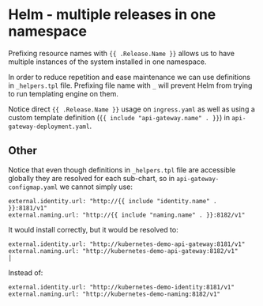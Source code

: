 # Helm - multiple releases in one namespace

Prefixing resource names with `{{ .Release.Name }}` allows us to have multiple instances of the system installed in one namespace.

In order to reduce repetition and ease maintenance we can use definitions in `_helpers.tpl` file. Prefixing file name with `_` will prevent Helm from trying to run templating engine on them.

Notice direct `{{ .Release.Name }}` usage on `ingress.yaml` as well as using a custom template definition (`{{ include "api-gateway.name" . }}`) in `api-gateway-deployment.yaml`.

## Other

Notice that even though definitions in `_helpers.tpl` file are accessible globally they are resolved for each sub-chart,
so in `api-gateway-configmap.yaml` we cannot simply use:

    external.identity.url: "http://{{ include "identity.name" . }}:8181/v1"
    external.naming.url: "http://{{ include "naming.name" . }}:8182/v1"

It would install correctly, but it would be resolved to:

    external.identity.url: "http://kubernetes-demo-api-gateway:8181/v1"
    external.naming.url: "http://kubernetes-demo-api-gateway:8182/v1"                                                                                       │
                                                                      
Instead of:

    external.identity.url: "http://kubernetes-demo-identity:8181/v1"
    external.naming.url: "http://kubernetes-demo-naming:8182/v1"             